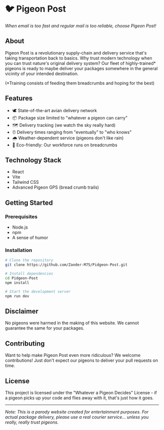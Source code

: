 # 🐦 Pigeon Post

*When email is too fast and regular mail is too reliable, choose Pigeon Post!*

## About
Pigeon Post is a revolutionary supply-chain and delivery service that's taking transportation back to basics. Why trust modern technology when you can trust nature's original delivery system? Our fleet of highly-trained* pigeons is ready to maybe deliver your packages somewhere in the general vicinity of your intended destination.

(*Training consists of feeding them breadcrumbs and hoping for the best)

## Features
- 🕊️ State-of-the-art avian delivery network
- 📦 Package size limited to "whatever a pigeon can carry"
- 🗺️ Delivery tracking (we watch the sky really hard)
- ⏰ Delivery times ranging from "eventually" to "who knows"
- 🌧️ Weather-dependent service (pigeons don't like rain)
- 🥖 Eco-friendly: Our workforce runs on breadcrumbs

## Technology Stack
- React
- Vite
- Tailwind CSS
- Advanced Pigeon GPS (bread crumb trails)

## Getting Started

### Prerequisites
- Node.js
- npm
- A sense of humor

### Installation
```bash
# Clone the repository
git clone https://github.com/Zander-M75/Pidgeon-Post.git

# Install dependencies
cd Pidgeon-Post
npm install

# Start the development server
npm run dev
```

## Disclaimer
No pigeons were harmed in the making of this website. We cannot guarantee the same for your packages.

## Contributing
Want to help make Pigeon Post even more ridiculous? We welcome contributions! Just don't expect our pigeons to deliver your pull requests on time.

## License
This project is licensed under the "Whatever a Pigeon Decides" License - if a pigeon picks up your code and flies away with it, that's just how it goes.

---
*Note: This is a parody website created for entertainment purposes. For actual package delivery, please use a real courier service... unless you really, really trust pigeons.*
